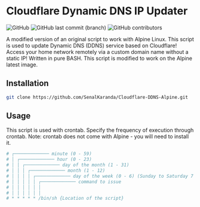 # Cloudflare Dynamic DNS IP Updater
<img alt="GitHub" src="https://img.shields.io/github/license/K0p1-Git/cloudflare-ddns-updater?color=black"> <img alt="GitHub last commit (branch)" src="https://img.shields.io/github/last-commit/K0p1-Git/cloudflare-ddns-updater/main"> <img alt="GitHub contributors" src="https://img.shields.io/github/contributors/K0p1-Git/cloudflare-ddns-updater">

A modified version of an original script to work with Alpine Linux. This script is used to update Dynamic DNS (DDNS) service based on Cloudflare! Access your home network remotely via a custom domain name without a static IP! Written in pure BASH. This script is modified to work on the Alpine latest image.

## Installation

```bash
git clone https://github.com/SenalKaranda/Cloudflare-DDNS-Alpine.git
```

## Usage
This script is used with crontab. Specify the frequency of execution through crontab. Note: crontab does not come with Alpine - you will need to install it.

```bash
# ┌───────────── minute (0 - 59)
# │ ┌───────────── hour (0 - 23)
# │ │ ┌───────────── day of the month (1 - 31)
# │ │ │ ┌───────────── month (1 - 12)
# │ │ │ │ ┌───────────── day of the week (0 - 6) (Sunday to Saturday 7 is also Sunday on some systems)
# │ │ │ │ │ ┌───────────── command to issue                               
# │ │ │ │ │ │
# │ │ │ │ │ │
# * * * * * /bin/sh {Location of the script}
```
